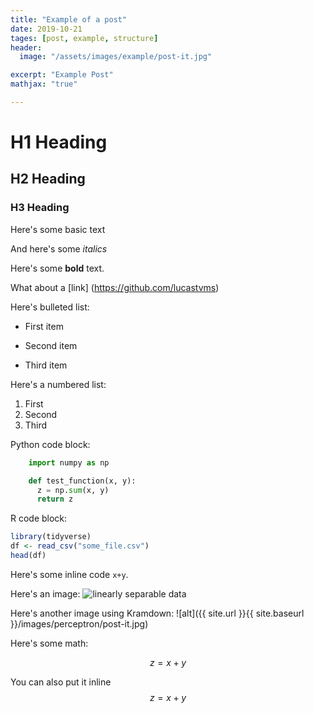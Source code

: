```yaml
---
title: "Example of a post"
date: 2019-10-21
tages: [post, example, structure]
header:
  image: "/assets/images/example/post-it.jpg"

excerpt: "Example Post"
mathjax: "true"

---
```


# H1 Heading

## H2 Heading

### H3 Heading

Here's some basic text

And here's some *italics*

Here's some **bold** text.

What about a [link] (https://github.com/lucastvms)

Here's  bulleted list:
* First item
+ Second item
- Third item

Here's a numbered list:
1. First
2. Second
3. Third

Python code block:
```python
    import numpy as np

    def test_function(x, y):
      z = np.sum(x, y)
      return z
```

R code block:
```r
library(tidyverse)
df <- read_csv("some_file.csv")
head(df)
```

Here's some inline code `x+y`.

Here's an image:
<img src="{{ site.url }}{{ site.baseurl }}/assets/images/example/example.jpg" alt="linearly separable data">

Here's another image using Kramdown:
![alt]({{ site.url }}{{ site.baseurl }}/images/perceptron/post-it.jpg)

Here's some math:

$$z=x+y$$

You can also put it inline $$z=x+y$$
